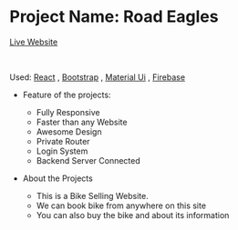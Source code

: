 # Project Name: Road Eagles #
[Live Website](https://road-eagles.web.app/)

<br/>

Used: [React](http://www.react.com/ ) ,  [Bootstrap](http://getbootstrap.com) , [Material Ui](http://mui.com) , [Firebase](http://firebase.com)
<br/>
* Feature of the projects:
    * Fully Responsive
    * Faster than any Website
    * Awesome Design
    * Private Router
    * Login System
    * Backend Server Connected


* About the Projects
    * This is a Bike Selling Website.
    * We can book bike from anywhere on this site
    * You can also buy the bike and about its information

